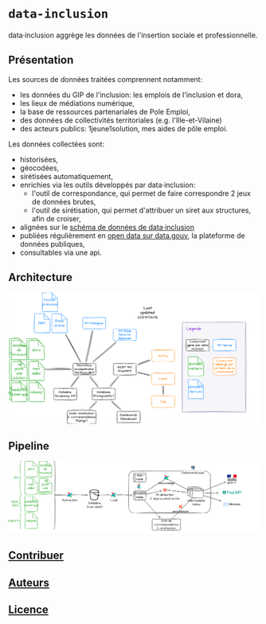 # `data-inclusion`

data·inclusion aggrège les données de l'insertion sociale et professionnelle.

## Présentation

Les sources de données traitées comprennent notamment:

* les données du GIP de l'inclusion: les emplois de l'inclusion et dora,
* les lieux de médiations numérique,
* la base de ressources partenariales de Pole Emploi,
* des données de collectivités territoriales (e.g. l'Ille-et-Vilaine)
* des acteurs publics: 1jeune1solution, mes aides de pôle emploi.

Les données collectées sont:

* historisées,
* géocodées,
* sirétisées automatiquement,
* enrichies via les outils développés par data·inclusion:
  * l'outil de correspondance, qui permet de faire correspondre 2 jeux de données brutes,
  * l'outil de sirétisation, qui permet d'attribuer un siret aux structures, afin de croiser,
* alignées sur le [schéma de données de data·inclusion](https://schema.data.gouv.fr/gip-inclusion/data-inclusion-schema/)
* publiées régulièrement en [open data sur data.gouv](https://www.data.gouv.fr/fr/datasets/referentiel-de-loffre-dinsertion-liste-des-structures-et-services-dinsertion/), la plateforme de données publiques,
* consultables via une api.

## Architecture

![architecture](./docs/img/data-inclusion-architecture.drawio.png)

## Pipeline

![pipeline](./docs/img/data-inclusion-data.drawio.png)

## [Contribuer](CONTRIBUTING.md)

## [Auteurs](CODEOWNERS)

## [Licence](LICENSE)
